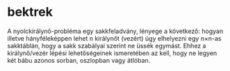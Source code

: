 # bektrek

A nyolckirálynő-probléma egy sakkfeladvány, lényege a következő: hogyan illetve hányféleképpen lehet n királynőt (vezért) úgy elhelyezni egy n×n-as sakktáblán, hogy a sakk szabályai szerint ne üssék egymást. Ehhez a királynő/vezér lépési lehetőségeinek ismeretében az kell, hogy ne legyen két bábu azonos sorban, oszlopban vagy átlóban.
